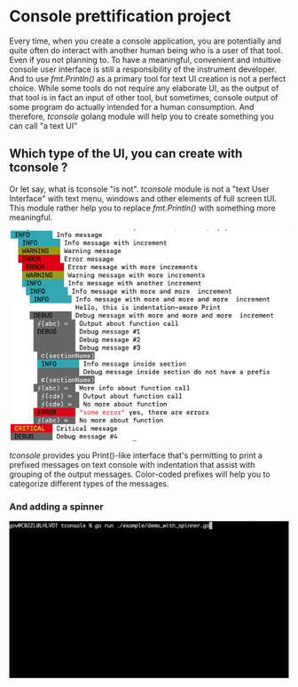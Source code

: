 # Console prettification project

Every time, when you create a console application, you are potentially and quite often do interact with another human being who is a user of that tool. Even if you not planning to. To have a meaningful, convenient and intuitive console user interface is still a responsibility of the instrument developer. And to use _fmt.Println()_ as a primary tool for text UI creation is not a perfect choice. While some tools do not require any elaborate UI, as the output of that tool is in fact an input of other tool, but sometimes, console output of some program do actually intended for a human consumption. And therefore, _tconsole_ golang module will help you to create something you can call "a text UI"

## Which type of the UI, you can create with tconsole ?

Or let say, what is tconsole "is not". _tconsole_ module is not a "text User Interface" with text menu, windows and other elements of full screen tUI. This module rather help you to replace _fmt.Println()_ with something more meaningful.

![tconsole UI](./example/tconsole.png "tconsole")

_tconsole_ provides you Print()-like interface that's permitting to print a prefixed messages on text console with indentation that assist with grouping of the output messages. Color-coded prefixes will help you to categorize different types of the messages.

### And adding a spinner


![tconsole spinner UI](./example/tconsole_spinner.gif "tconsole spinner")
